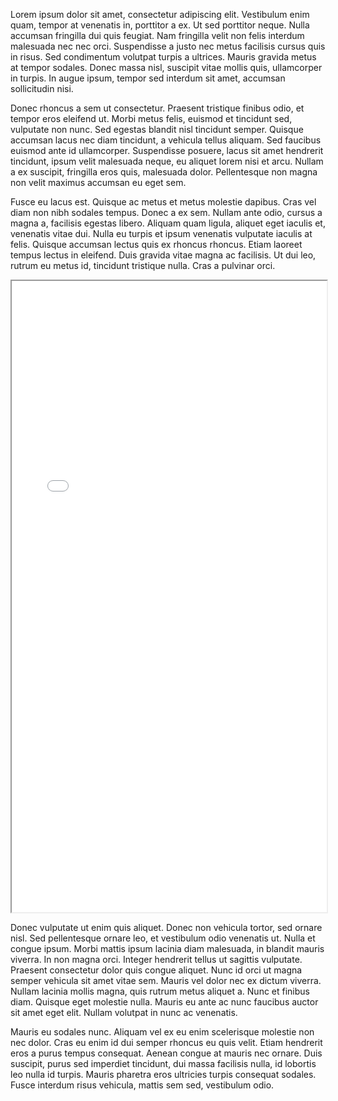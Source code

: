 Lorem ipsum dolor sit amet, consectetur adipiscing elit. Vestibulum enim quam, tempor at venenatis in, porttitor a ex. Ut sed porttitor neque. Nulla accumsan fringilla dui quis feugiat. Nam fringilla velit non felis interdum malesuada nec nec orci. Suspendisse a justo nec metus facilisis cursus quis in risus. Sed condimentum volutpat turpis a ultrices. Mauris gravida metus at tempor sodales. Donec massa nisl, suscipit vitae mollis quis, ullamcorper in turpis. In augue ipsum, tempor sed interdum sit amet, accumsan sollicitudin nisi.

Donec rhoncus a sem ut consectetur. Praesent tristique finibus odio, et tempor eros eleifend ut. Morbi metus felis, euismod et tincidunt sed, vulputate non nunc. Sed egestas blandit nisl tincidunt semper. Quisque accumsan lacus nec diam tincidunt, a vehicula tellus aliquam. Sed faucibus euismod ante id ullamcorper. Suspendisse posuere, lacus sit amet hendrerit tincidunt, ipsum velit malesuada neque, eu aliquet lorem nisi et arcu. Nullam a ex suscipit, fringilla eros quis, malesuada dolor. Pellentesque non magna non velit maximus accumsan eu eget sem.

Fusce eu lacus est. Quisque ac metus et metus molestie dapibus. Cras vel diam non nibh sodales tempus. Donec a ex sem. Nullam ante odio, cursus a magna a, facilisis egestas libero. Aliquam quam ligula, aliquet eget iaculis et, venenatis vitae dui. Nulla eu turpis et ipsum venenatis vulputate iaculis at felis. Quisque accumsan lectus quis ex rhoncus rhoncus. Etiam laoreet tempus lectus in eleifend. Duis gravida vitae magna ac facilisis. Ut dui leo, rutrum eu metus id, tincidunt tristique nulla. Cras a pulvinar orci.

<!--	Exported from Voyant Tools (voyant-tools.org).
The iframe src attribute below uses a relative protocol to better function with both
http and https sites, but if you're embedding this into a local web page (file protocol)
you should add an explicit protocol (https if you're using voyant-tools.org, otherwise
it depends on this server.
Feel free to change the height and width values or other styling below: -->


<!-- <iframe style='width: 364px; height: 271px;' src='https://voyant-tools.org/tool/Trends/?query=cultural*&query=culture*&corpus=02e61c0694d063aed1a804490889aef9'></iframe> -->


<iframe style="width: 100%; height: 1010px;" src="processing/index.html"></iframe>

Donec vulputate ut enim quis aliquet. Donec non vehicula tortor, sed ornare nisl. Sed pellentesque ornare leo, et vestibulum odio venenatis ut. Nulla et congue ipsum. Morbi mattis ipsum lacinia diam malesuada, in blandit mauris viverra. In non magna orci. Integer hendrerit tellus ut sagittis vulputate. Praesent consectetur dolor quis congue aliquet. Nunc id orci ut magna semper vehicula sit amet vitae sem. Mauris vel dolor nec ex dictum viverra. Nullam lacinia mollis magna, quis rutrum metus aliquet a. Nunc et finibus diam. Quisque eget molestie nulla. Mauris eu ante ac nunc faucibus auctor sit amet eget elit. Nullam volutpat in nunc ac venenatis.

Mauris eu sodales nunc. Aliquam vel ex eu enim scelerisque molestie non nec dolor. Cras eu enim id dui semper rhoncus eu quis velit. Etiam hendrerit eros a purus tempus consequat. Aenean congue at mauris nec ornare. Duis suscipit, purus sed imperdiet tincidunt, dui massa facilisis nulla, id lobortis leo nulla id turpis. Mauris pharetra eros ultricies turpis consequat sodales. Fusce interdum risus vehicula, mattis sem sed, vestibulum odio.
